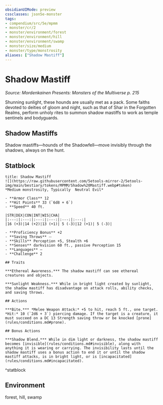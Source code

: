 ```yaml
---
obsidianUIMode: preview
cssclasses: json5e-monster
tags:
- compendium/src/5e/mpmm
- monster/cr/2
- monster/environment/forest
- monster/environment/hill
- monster/environment/swamp
- monster/size/medium
- monster/type/monstrosity
aliases: ["Shadow Mastiff"]
---
```

# Shadow Mastiff
*Source: Mordenkainen Presents: Monsters of the Multiverse p. 215*  

Shunning sunlight, these hounds are usually met as a pack. Some faiths devoted to deities of gloom and night, such as that of Shar in the Forgotten Realms, perform unholy rites to summon shadow mastiffs to work as temple sentinels and bodyguards.

## Shadow Mastiffs

Shadow mastiffs—hounds of the Shadowfell—move invisibly through the shadows, always on the hunt.

## Statblock

```ad-statblock
title: Shadow Mastiff
![](https://raw.githubusercontent.com/5etools-mirror-2/5etools-img/main/bestiary/tokens/MPMM/Shadow%20Mastiff.webp#token)
*Medium monstrosity, Typically  Neutral Evil*

- **Armor Class** 12 
- **Hit Points** 33 (`6d8 + 6`)
- **Speed** 40 ft.

|STR|DEX|CON|INT|WIS|CHA|
|:---:|:---:|:---:|:---:|:---:|:---:|
|16 (+3)|14 (+2)|13 (+1)| 5 (-3)|12 (+1)| 5 (-3)|

- **Proficiency Bonus** +2
- **Saving Throws** ⏤
- **Skills** Perception +5, Stealth +6
- **Senses** darkvision 60 ft., passive Perception 15
- **Languages** —
- **Challenge** 2

## Traits

***Ethereal Awareness.*** The shadow mastiff can see ethereal creatures and objects.

***Sunlight Weakness.*** While in bright light created by sunlight, the shadow mastiff has disadvantage on attack rolls, ability checks, and saving throws.

## Actions

***Bite.*** *Melee Weapon Attack:* +5 to hit, reach 5 ft., one target. *Hit:* 10 (`2d6 + 3`) piercing damage. If the target is a creature, it must succeed on a DC 13 Strength saving throw or be knocked [prone](rules/conditions.md#prone).

## Bonus Actions

***Shadow Blend.*** While in dim light or darkness, the shadow mastiff becomes [invisible](rules/conditions.md#invisible), along with anything it is wearing or carrying. The invisibility lasts until the shadow mastiff uses a bonus action to end it or until the shadow mastiff attacks, is in bright light, or is [incapacitated](rules/conditions.md#incapacitated).
```
^statblock

## Environment

forest, hill, swamp